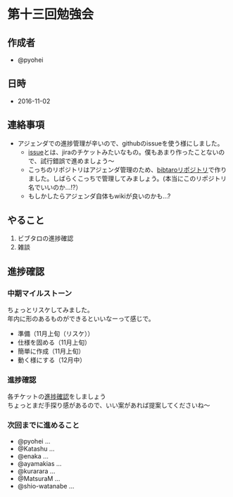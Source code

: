 # 第十三回勉強会


## 作成者

* @pyohei


## 日時

* 2016-11-02


## 連絡事項

* アジェンダでの進捗管理が辛いので、githubのissueを使う様にしました。  
  * [issue](https://seleck.cc/647)とは、jiraのチケットみたいなもの。僕もあまり作ったことないので、試行錯誤で進めましょう〜
  * こっちのリポジトリはアジェンダ管理のため、[bibtaroリポジトリ](https://github.com/monokies/bibtaro/issues)で作りました。しばらくこっちで管理してみましょう。(本当にこのリポジトリ名でいいのか...!?）
  * もしかしたらアジェンダ自体もwikiが良いのかも...?


## やること

1. ビブタロの進捗確認
2. 雑談


## 進捗確認


### 中期マイルストーン

ちょっとリスケしてみました。  
年内に形のあるものができるといいなーって感じで。  

* 準備（11月上旬（リスケ））
* 仕様を固める（11月上旬）
* 簡単に作成（11月上旬）
* 動く様にする（12月中）


### 進捗確認

各チケットの[進捗確認](https://github.com/monokies/bibtaro/issues)をしましょう  
ちょっとまだ手探り感があるので、いい案があれば提案してくださいね〜

### 次回までに進めること

* @pyohei ... 
* @Katashu  ... 
* @enaka  ... 
* @ayamakias  ... 
* @kurarara  ... 
* @MatsuraM  ... 
* @shio-watanabe  ... 
